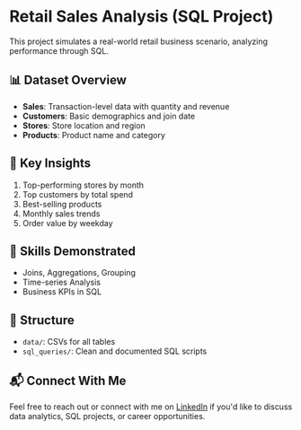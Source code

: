 # Retail Sales Analysis (SQL Project)

This project simulates a real-world retail business scenario, analyzing performance through SQL.

## 📊 Dataset Overview
- **Sales**: Transaction-level data with quantity and revenue
- **Customers**: Basic demographics and join date
- **Stores**: Store location and region
- **Products**: Product name and category

## 🧠 Key Insights
1. Top-performing stores by month
2. Top customers by total spend
3. Best-selling products
4. Monthly sales trends
5. Order value by weekday

## 🔧 Skills Demonstrated
- Joins, Aggregations, Grouping
- Time-series Analysis
- Business KPIs in SQL

## 📁 Structure
- `data/`: CSVs for all tables
- `sql_queries/`: Clean and documented SQL scripts

## 📬 Connect With Me

Feel free to reach out or connect with me on [LinkedIn](https://www.linkedin.com/in/adrianc62/) if you'd like to discuss data analytics, SQL projects, or career opportunities.
